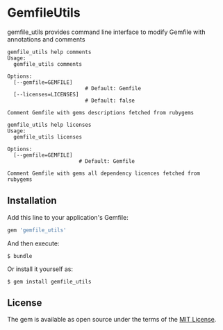# GemfileUtils

gemfile_utils provides command line interface to modify Gemfile with annotations and comments

```
gemfile_utils help comments
Usage:
  gemfile_utils comments

Options:
  [--gemfile=GEMFILE]
                         # Default: Gemfile
  [--licenses=LICENSES]
                         # Default: false

Comment Gemfile with gems descriptions fetched from rubygems
```


```
gemfile_utils help licenses
Usage:
  gemfile_utils licenses

Options:
  [--gemfile=GEMFILE]
                       # Default: Gemfile

Comment Gemfile with gems all dependency licences fetched from rubygems
```

## Installation

Add this line to your application's Gemfile:

```ruby
gem 'gemfile_utils'
```

And then execute:

    $ bundle

Or install it yourself as:

    $ gem install gemfile_utils

## License

The gem is available as open source under the terms of the [MIT License](http://opensource.org/licenses/MIT).

